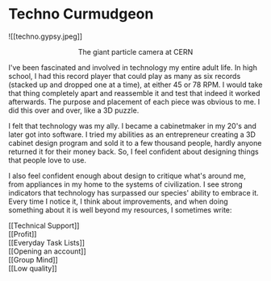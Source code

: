 # Techno Curmudgeon

![[techno.gypsy.jpeg]]  
<div align="center">The giant particle camera at CERN</div>
<p></p>
I've been fascinated and involved in technology my entire adult life. In high school, I had this record player that could play as many as six records (stacked up and dropped one at a time), at either 45 or 78 RPM. I would take that thing completely apart and reassemble it and test that indeed it worked afterwards. The purpose and placement of each piece was obvious to me. I did this over and over, like a 3D puzzle.

I felt that technology was my ally. I became a cabinetmaker in my 20's and later got into software. I tried my abilities as an entrepreneur creating a 3D cabinet design program and sold it to a few thousand people, hardly anyone returned it for their money back. So, I feel confident about designing things that people love to use.

I also feel confident enough about design to critique what's around me, from appliances in my home to the systems of civilization. I see strong indicators that technology has surpassed our species' ability to embrace it. Every time I notice it, I think about improvements, and when doing something about it is well beyond my resources, I sometimes write:

[[Technical Support]]  
[[Profit]]  
[[Everyday Task Lists]]  
[[Opening an account]]  
[[Group Mind]]  
[[Low quality]]  
